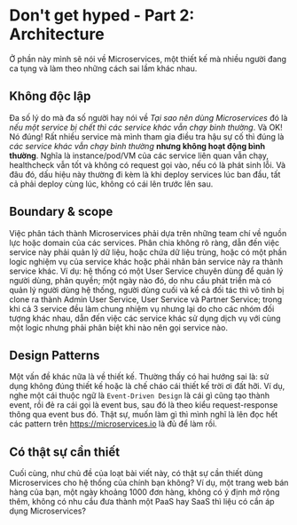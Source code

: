 # Don't get hyped - Part 2: Architecture

Ở phần này mình sẽ nói về Microservices, một thiết kế mà nhiều người đang ca tụng và làm theo những cách sai lầm khác nhau.

## Không độc lập

Đa số lý do mà đa số người hay nói về *Tại sao nên dùng Microservices* đó là *nếu một service bị chết thì các service khác vẫn chạy bình thường*. Và OK! Nó đúng! Rất nhiều service mà mình tham gia điều tra hậu sự cố thì đúng là *các service khác vẫn chạy bình thường* **nhưng không hoạt động bình thường**. Nghĩa là instance/pod/VM của các service liên quan vẫn chạy, healthcheck vẫn tốt và không có request gọi vào, nếu có là phát sinh lỗi. Và đâu đó, dấu hiệu này thường đi kèm là khi deploy services lúc ban đầu, tất cả phải deploy cùng lúc, không có cái lên trước lên sau.

## Boundary & scope

Việc phân tách thành Microservices phải dựa trên những team chí về nguồn lực hoặc domain của các services. Phân chia không rõ ràng, dẫn đến việc service này phải quản lý dữ liệu, hoặc chứa dữ liệu trùng, hoặc có một phần logic nghiệm vụ của service khác hoặc phải nhân bản service này ra thành service khác. Ví dụ: hệ thống có một User Service chuyên dùng để quản lý người dùng, phân quyền; một ngày nào đó, do nhu cầu phát triển mà có quản lý người dùng hệ thống, người dùng cuối và kể cả đối tác thì vô tình bị clone ra thành Admin User Service, User Service và Partner Service; trong khi cả 3 service đều làm chung nhiệm vụ nhưng lại do cho các nhóm đối tượng khác nhau, dẫn đến việc các service khác sử dụng dịch vụ với cùng một logic nhưng phải phân biệt khi nào nên gọi service nào.

## Design Patterns

Một vấn đề khác nữa là về thiết kế. Thường thấy có hai hướng sai là: sử dụng không đúng thiết kế hoặc là chế cháo cái thiết kế trời ơi đất hỡi. Ví dụ, nghe một cái thuộc ngữ là `Event-Driven Design` là cái gì cũng tạo thành event, rồi đẻ ra cái gọi là event bus, sau đó là theo kiểu request-response thông qua event bus đó. Thật sự, muốn làm gì thì mình nghĩ là lên đọc hết các pattern trên https://microservices.io là đủ để làm rồi.

## Có thật sự cần thiết

Cuối cùng, như chủ đề của loạt bài viết này, có thật sự cần thiết dùng Microservices cho hệ thống của chính bạn không? Ví dụ, một trang web bán hàng của bạn, một ngày khoảng 1000 đơn hàng, không có ý định mở rộng thêm, không có nhu cầu đưa thành một PaaS hay SaaS thì liệu có cần áp dụng Microservices?
